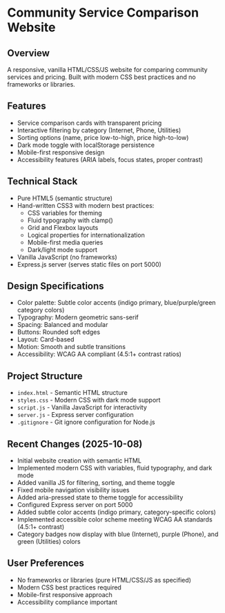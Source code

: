 # Community Service Comparison Website

## Overview
A responsive, vanilla HTML/CSS/JS website for comparing community services and pricing. Built with modern CSS best practices and no frameworks or libraries.

## Features
- Service comparison cards with transparent pricing
- Interactive filtering by category (Internet, Phone, Utilities)
- Sorting options (name, price low-to-high, price high-to-low)
- Dark mode toggle with localStorage persistence
- Mobile-first responsive design
- Accessibility features (ARIA labels, focus states, proper contrast)

## Technical Stack
- Pure HTML5 (semantic structure)
- Hand-written CSS3 with modern best practices:
  - CSS variables for theming
  - Fluid typography with clamp()
  - Grid and Flexbox layouts
  - Logical properties for internationalization
  - Mobile-first media queries
  - Dark/light mode support
- Vanilla JavaScript (no frameworks)
- Express.js server (serves static files on port 5000)

## Design Specifications
- Color palette: Subtle color accents (indigo primary, blue/purple/green category colors)
- Typography: Modern geometric sans-serif
- Spacing: Balanced and modular
- Buttons: Rounded soft edges
- Layout: Card-based
- Motion: Smooth and subtle transitions
- Accessibility: WCAG AA compliant (4.5:1+ contrast ratios)

## Project Structure
- `index.html` - Semantic HTML structure
- `styles.css` - Modern CSS with dark mode support
- `script.js` - Vanilla JavaScript for interactivity
- `server.js` - Express server configuration
- `.gitignore` - Git ignore configuration for Node.js

## Recent Changes (2025-10-08)
- Initial website creation with semantic HTML
- Implemented modern CSS with variables, fluid typography, and dark mode
- Added vanilla JS for filtering, sorting, and theme toggle
- Fixed mobile navigation visibility issues
- Added aria-pressed state to theme toggle for accessibility
- Configured Express server on port 5000
- Added subtle color accents (indigo primary, category-specific colors)
- Implemented accessible color scheme meeting WCAG AA standards (4.5:1+ contrast)
- Category badges now display with blue (Internet), purple (Phone), and green (Utilities) colors

## User Preferences
- No frameworks or libraries (pure HTML/CSS/JS as specified)
- Modern CSS best practices required
- Mobile-first responsive approach
- Accessibility compliance important
